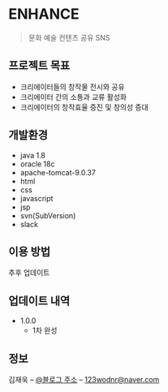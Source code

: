 # ENHANCE
> 문화 예술 컨텐츠 공유 SNS

## 프로젝트 목표
 * 크리에이터들의 창작물 전시와 공유
 * 크리에이터 간의 소통과 교류 활성화
 * 크리에이터의 창작효율 증진 및 창의성 증대

## 개발환경
 * java 1.8
 * oracle 18c
 * apache-tomcat-9.0.37
 * html
 * css
 * javascript
 * jsp
 * svn(SubVersion)
 * slack

## 이용 방법

추후 업데이트

## 업데이트 내역

* 1.0.0
    * 1차 완성

## 정보

김재욱 – [@블로그 주소](https://woogiereal.tistory.com/) – 123wodnr@naver.com
